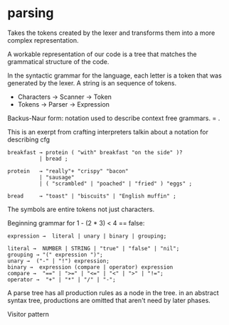 # parsing

Takes the tokens created by the lexer and transforms them into a more complex representation.

A workable representation of our code is a tree that matches the grammatical structure of the code.

In the syntactic grammar for the language, each letter is a token that was generated by the lexer. A string is an sequence of tokens.

* Characters -> Scanner -> Token
* Tokens -> Parser -> Expression

Backus-Naur form: notation used to describe context free grammars. <symbol> = <expression>.

This is an exerpt from crafting interpreters talkin about a notation for describing cfg
```
breakfast → protein ( "with" breakfast "on the side" )?
          | bread ;

protein   → "really"+ "crispy" "bacon"
          | "sausage"
          | ( "scrambled" | "poached" | "fried" ) "eggs" ;

bread     → "toast" | "biscuits" | "English muffin" ;
```

The symbols are entire tokens not just characters.

Beginning grammar for 1 - (2 * 3) < 4 == false:
```
expression →  literal | unary | binary | grouping;

literal →  NUMBER | STRING | "true" | "false" | "nil";
grouping → "(" expression ")";
unary →  ("-" | "!") expression;
binary →  expression (compare | operator) expression
compare →  "==" | ">=" | "<=" | "<" | ">" | "!=";
operator →  "+" | "*" | "/" | "-";
```

A parse tree has all production rules as a node in the tree. in an abstract syntax tree, productions are omitted that aren't need by later phases.

Visitor pattern



